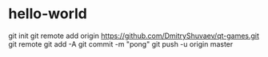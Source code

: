 # hello-world
git init
git remote add origin https://github.com/DmitryShuvaev/qt-games.git
git remote
git add -A
git commit -m "pong"
git push -u origin master
